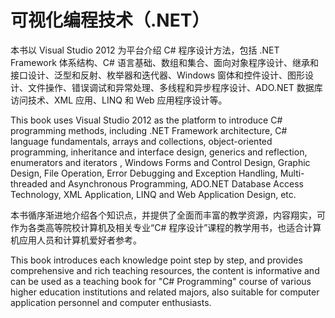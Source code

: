 # 可视化编程技术（.NET）

本书以 Visual Studio 2012 为平台介绍 C# 程序设计方法，包括 .NET Framework 体系结构、C# 语言基础、数组和集合、面向对象程序设计、继承和接口设计、泛型和反射、枚举器和迭代器、Windows 窗体和控件设计、图形设计、文件操作、错误调试和异常处理、多线程和异步程序设计、ADO.NET 数据库访问技术、XML 应用、LINQ 和 Web 应用程序设计等。

This book uses Visual Studio 2012 as the platform to introduce C# programming methods, including .NET Framework architecture, C# language fundamentals, arrays and collections, object-oriented programming, inheritance and interface design, generics and reflection, enumerators and iterators , Windows Forms and Control Design, Graphic Design, File Operation, Error Debugging and Exception Handling, Multi-threaded and Asynchronous Programming, ADO.NET Database Access Technology, XML Application, LINQ and Web Application Design, etc.

本书循序渐进地介绍各个知识点，并提供了全面而丰富的教学资源，内容翔实，可作为各类高等院校计算机及相关专业“C# 程序设计”课程的教学用书，也适合计算机应用人员和计算机爱好者参考。

This book introduces each knowledge point step by step, and provides comprehensive and rich teaching resources, the content is informative and can be used as a teaching book for "C# Programming" course of various higher education institutions and related majors, also suitable for computer application personnel and computer enthusiasts.
